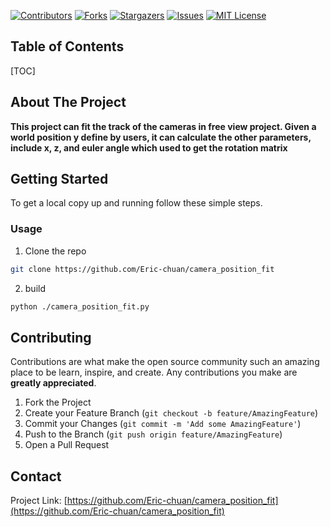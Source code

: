 [![Contributors][contributors-shield]][contributors-url]
[![Forks][forks-shield]][forks-url]
[![Stargazers][stars-shield]][stars-url]
[![Issues][issues-shield]][issues-url]
[![MIT License][license-shield]][license-url]

## Table of Contents

[TOC]

<!-- ABOUT THE PROJECT -->

## About The Project

**This project can fit the track of the cameras in free view project. Given a world position y define by users, it can calculate the other parameters, include x, z, and euler angle which used to get the rotation matrix**


## Getting Started

To get a local copy up and running follow these simple steps.

### Usage

1. Clone the repo

```sh
git clone https://github.com/Eric-chuan/camera_position_fit
```

2. build

```sh
python ./camera_position_fit.py
```

## Contributing

Contributions are what make the open source community such an amazing place to be learn, inspire, and create. Any contributions you make are **greatly appreciated**.

1. Fork the Project
2. Create your Feature Branch (`git checkout -b feature/AmazingFeature`)
3. Commit your Changes (`git commit -m 'Add some AmazingFeature'`)
4. Push to the Branch (`git push origin feature/AmazingFeature`)
5. Open a Pull Request



<!-- CONTACT -->

## Contact

Project Link: [https://github.com/Eric-chuan/camera_position_fit](https://github.com/Eric-chuan/camera_position_fit)



<!-- MARKDOWN LINKS & IMAGES -->
<!-- https://www.markdownguide.org/basic-syntax/#reference-style-links -->

[contributors-shield]: https://img.shields.io/github/contributors/Eric-chuan/camera_position_fit.svg?style=flat-square
[contributors-url]: https://github.com/Eric-chuan/camera_position_fit/graphs/contributors
[forks-shield]: https://img.shields.io/github/forks/Eric-chuan/camera_position_fit.svg?style=flat-square
[forks-url]: https://github.com/Eric-chuan/camera_position_fit/network/members
[stars-shield]: https://img.shields.io/github/stars/Eric-chuan/camera_position_fit.svg?style=flat-square
[stars-url]: https://github.com/Eric-chuan/camera_position_fit/stargazers
[issues-shield]: https://img.shields.io/github/issues/Eric-chuan/camera_position_fit.svg?style=flat-square
[issues-url]: https://github.com/Eric-chuan/camera_position_fit/issues
[license-shield]: https://img.shields.io/github/license/Eric-chuan/camera_position_fit.svg?style=flat-square
[license-url]: https://github.com/Eric-chuan/camera_position_fit/blob/master/LICENSE.txt
